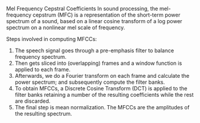 Mel Frequency Cepstral Coefficients
In sound processing, the mel-frequency cepstrum (MFC) is a representation of the short-term power spectrum of a sound, based on a linear cosine transform of a log power spectrum on a nonlinear mel scale of frequency.

Steps involved in computing MFCCs:
  1. The speech signal goes through a pre-emphasis filter to balance frequency spectrum.
  2. Then gets sliced into (overlapping) frames and a window function is applied to each frame.
  3. Afterwards, we do a Fourier transform on each frame and calculate the power spectrum; and subsequently compute the filter banks. 
  4. To obtain MFCCs, a Discrete Cosine Transform (DCT) is applied to the filter banks retaining a number of the resulting coefficients while the rest are discarded.
  5. The final step is mean normalization. The MFCCs are the amplitudes of the resulting spectrum.
  
  
